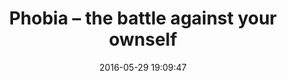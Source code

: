 ---
layout: post
title:  "Phobia – the battle against your ownself"
date:   2016-05-29 19:09:47
ahrefurl: https://chaibapat.wordpress.com/2016/05/29/phobia-the-battle-against-your-ownself/
comments: true
categories: blogs
---
